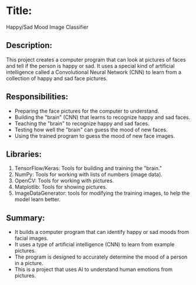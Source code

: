 # Title: 
Happy/Sad Mood Image Classifier

## Description: 
This project creates a computer program that can look at pictures of faces and tell if the person is happy or sad. It uses a special kind of artificial intelligence called a Convolutional Neural Network (CNN) to learn from a collection of happy and sad face pictures.

## Responsibilities:
* Preparing the face pictures for the computer to understand.
* Building the "brain" (CNN) that learns to recognize happy and sad faces.
* Teaching the "brain" to recognize happy and sad faces.
* Testing how well the "brain" can guess the mood of new faces.
* Using the trained program to guess the mood of new face images.

## Libraries:
1. TensorFlow/Keras: Tools for building and training the "brain."
2. NumPy: Tools for working with lists of numbers (image data).
3. OpenCV: Tools for working with pictures.
4. Matplotlib: Tools for showing pictures.
5. ImageDataGenerator: tools for modifying the training images, to help the model learn better.

## Summary:
* It builds a computer program that can identify happy or sad moods from facial images.
* It uses a type of artificial intelligence (CNN) to learn from example pictures.
* The program is designed to accurately determine the mood of a person in a picture.
* This is a project that uses AI to understand human emotions from pictures.

